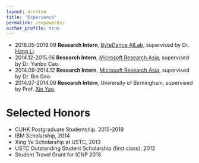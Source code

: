 ```yaml
---
layout: archive
title: "Experience"
permalink: /expawards/
author_profile: true
---
```


+ 2018.05-2018.09   **Research Intern**, [ByteDance AILab](https://www.bytedance.com/ai_lab/), supervised by Dr. [Hang Li](http://www.hangli-hl.com/index.html). 
+ 2014.12-2015.06   **Research Intern**, [Microsoft Research Asia](https://www.microsoft.com/en-us/research/lab/microsoft-research-asia/?from=http%3A%2F%2Fresearch.microsoft.com%2Fen-us%2Flabs%2Fasia%2F), supervised by Dr. Yunbo Cao.
+ 2014.09-2014.12   **Research Intern**, [Microsoft Research Asia](https://www.microsoft.com/en-us/research/lab/microsoft-research-asia/?from=http%3A%2F%2Fresearch.microsoft.com%2Fen-us%2Flabs%2Fasia%2F), supervised by Dr. Bin Gao.
+ 2014.07-2014.09   **Research Intern**, University of Birmingham, supervised by Prof. [Xin Yao](http://www.cs.bham.ac.uk/~xin/).

# Selected Honors
 + CUHK Postgraduate Studentship. 2015-2019
 + IBM Scholarship, 2014
 + Xing Ye Scholarship at USTC, 2013
 + USTC Outstanding Student Scholarship (first class), 2012
 + Student Travel Grant for ICNP 2018
 
